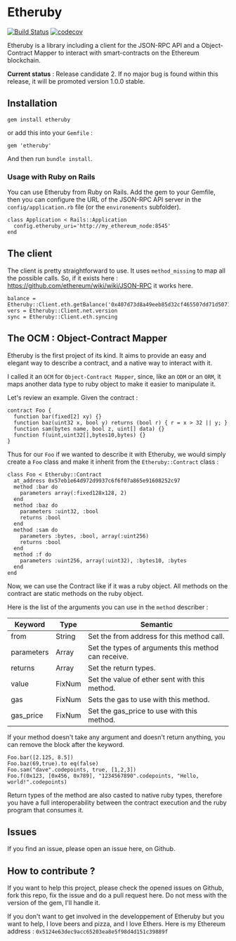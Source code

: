 # Etheruby

[![Build Status](https://travis-ci.org/MechanicalSloth/etheruby.svg?branch=master)][travis]
[![codecov](https://codecov.io/gh/MechanicalSloth/etheruby/branch/master/graph/badge.svg)][coverage]

[travis]: https://travis-ci.org/MechanicalSloth/etheruby
[coverage]: https://codecov.io/gh/MechanicalSloth/etheruby

Etheruby is a library including a client for the JSON-RPC API and a Object-Contract Mapper to interact with smart-contracts on the Ethereum blockchain.

**Current status** : Release candidate 2. If no major bug is found within this release, it will be promoted version 1.0.0 stable.

## Installation

`gem install etheruby`

or add this into your `Gemfile` :

```
gem 'etheruby'
```

And then run `bundle install`.

### Usage with Ruby on Rails

You can use Etheruby from Ruby on Rails. Add the gem to your Gemfile, then you can configure the URL of the JSON-RPC API server in the `config/application.rb` file (or the `environements` subfolder).

```
class Application < Rails::Application
  config.etheruby_uri='http://my_ethereum_node:8545'
end
```

## The client

The client is pretty straightforward to use. It uses `method_missing` to map all the possible calls. So, if it exists here : https://github.com/ethereum/wiki/wiki/JSON-RPC it works here.

```
balance = Etheruby::Client.eth.getBalance('0x407d73d8a49eeb85d32cf465507dd71d507100c1','latest')
vers = Etheruby::Client.net.version
sync = Etheruby::Client.eth.syncing
```

## The OCM : Object-Contract Mapper

Etheruby is the first project of its kind. It aims to provide an easy and elegant way to describe a contract, and a native way to interact with it.

I called it an `OCM` for `Object-Contract Mapper`, since, like an `ODM` or an `ORM`, it maps another data type to ruby object to make it easier to manipulate it.

Let's review an example. Given the contract :

```
contract Foo {
  function bar(fixed[2] xy) {}
  function baz(uint32 x, bool y) returns (bool r) { r = x > 32 || y; }
  function sam(bytes name, bool z, uint[] data) {}
  function f(uint,uint32[],bytes10,bytes) {}
}
```

Thus for our `Foo` if we wanted to describe it with Etheruby, we would simply create a `Foo` class and make it inherit from the `Etheruby::Contract` class :

```
class Foo < Etheruby::Contract
  at_address 0x57eb1e64d972d9937c6f6f07a865e91608252c97
  method :bar do
    parameters array(:fixed128x128, 2)
  end
  method :baz do
    parameters :uint32, :bool
    returns :bool
  end
  method :sam do
    parameters :bytes, :bool, array(:uint256)
    returns :bool
  end
  method :f do
    parameters :uint256, array(:uint32), :bytes10, :bytes
  end
end
```

Now, we can use the Contract like if it was a ruby object. All methods on the contract are static methods on the ruby object.

Here is the list of the arguments you can use in the `method` describer :

Keyword | Type | Semantic
------- | ---- | --------
from | String | Set the from address for this method call.
parameters | Array | Set the types of arguments this method can receive.
returns | Array | Set the return types.
value | FixNum | Set the value of ether sent with this method.
gas | FixNum | Sets the gas to use with this method.
gas_price | FixNum | Set the gas_price to use with this method.

If your method doesn't take any argument and doesn't return anything, you can remove the block after the keyword.

```
Foo.bar([2.125, 8.5])
Foo.baz(69,true).to eq(false)
Foo.sam("dave".codepoints, true, [1,2,3])
Foo.f(0x123, [0x456, 0x789], "1234567890".codepoints, "Hello, world!".codepoints)
```

Return types of the method are also casted to native ruby types, therefore you have a full interoperability between the contract execution and the ruby program that consumes it.

## Issues

If you find an issue, please open an issue here, on Github.

## How to contribute ?

If you want to help this project, please check the opened issues on Github, fork this repo, fix the issue and do a pull request here. Do not mess with the version of the gem, I'll handle it.

If you don't want to get involved in the developpement of Etheruby but you want to help, I love beers and pizza, and I love Ethers. Here is my Ethereum address : `0x5124e63dec9acc65203ea8e5f98d4d151c39889f`

